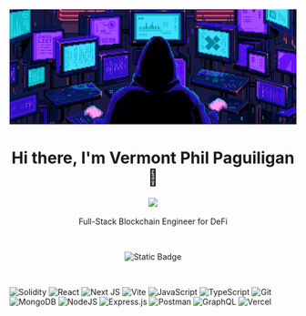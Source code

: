 <img src="https://github.com/dexv2/dexv2/blob/main/mastermind.gif" />

<h1 align="center">Hi there, I'm Vermont Phil Paguiligan 👋</h1>

<p align="center">
    <img src="https://readme-typing-svg.herokuapp.com?color=E22FE4&width=380&height=45&lines=Always+Learning+New+Things;WEB3+Enthusiast;Open-Source+Enthusiast;Always+Learning+New+Things;WEB3+Enthusiast;Nice+To+Meet+You+...](https://readme-typing-svg.herokuapp.com?font=Fira+Code&duration=3000&pause=1000&color=DF02FF&center=true&vCenter=true&random=false&width=435&lines=Blockchain+enthusiast;Relentlessly+honing+skills;Dedicated+to+Smart+Contract+Security;Open+for+career+opportunities&center=true">
</p>

<p align="center">Full-Stack Blockchain Engineer for DeFi</p>
<br>
<p align="center"> <a href="https://www.linkedin.com/in/vermont-paguiligan/" target="blank"></a> <img alt="Static Badge" src="https://img.shields.io/badge/let's_connect_on_linkedin-%23545454?style=for-the-badge&logo=linkedin&logoColor=%232a66bc"></p>
<br>

![Solidity](https://img.shields.io/badge/Solidity-%23363636.svg?style=for-the-badge&logo=solidity&logoColor=white)
![React](https://img.shields.io/badge/react-%2320232a.svg?style=for-the-badge&logo=react&logoColor=%2361DAFB)
![Next JS](https://img.shields.io/badge/Next-black?style=for-the-badge&logo=next.js&logoColor=white)
![Vite](https://img.shields.io/badge/vite-%23bd34fe?style=for-the-badge&logo=vite&logoColor=%23ffdb58)
![JavaScript](https://img.shields.io/badge/javascript-%23323330.svg?style=for-the-badge&logo=javascript&logoColor=%23F7DF1E)
![TypeScript](https://img.shields.io/badge/typescript-%23007ACC.svg?style=for-the-badge&logo=typescript&logoColor=white)
![Git](https://img.shields.io/badge/git-%23F05033.svg?style=for-the-badge&logo=git&logoColor=white)
![MongoDB](https://img.shields.io/badge/MongoDB-%234ea94b.svg?style=for-the-badge&logo=mongodb&logoColor=white)
![NodeJS](https://img.shields.io/badge/node.js-6DA55F?style=for-the-badge&logo=node.js&logoColor=white)
![Express.js](https://img.shields.io/badge/express.js-%23303030?style=for-the-badge&logo=express&logoColor=white)
![Postman](https://img.shields.io/badge/Postman-FF6C37?style=for-the-badge&logo=postman&logoColor=white)
![GraphQL](https://img.shields.io/badge/-GraphQL-E10098?style=for-the-badge&logo=graphql&logoColor=white)
![Vercel](https://img.shields.io/badge/vercel-%23000000.svg?style=for-the-badge&logo=vercel&logoColor=white)

<!--
**dexv2/dexv2** is a ✨ _special_ ✨ repository because its `README.md` (this file) appears on your GitHub profile.

Here are some ideas to get you started:

- 🔭 I’m currently working on ...
- 🌱 I’m currently learning ...
- 👯 I’m looking to collaborate on ...
- 🤔 I’m looking for help with ...
- 💬 Ask me about ...
- 📫 How to reach me: ...
- 😄 Pronouns: ...
- ⚡ Fun fact: ...
-->
